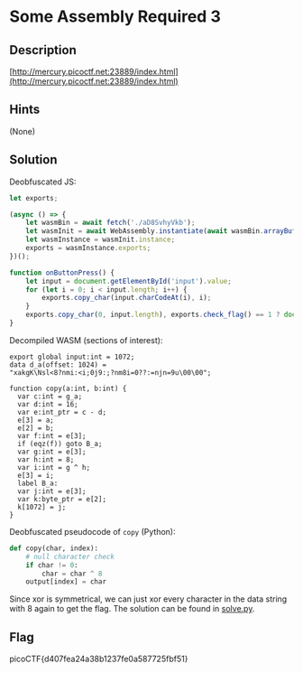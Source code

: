 # Some Assembly Required 3

## Description

[http://mercury.picoctf.net:23889/index.html](http://mercury.picoctf.net:23889/index.html)

## Hints

(None)

## Solution

Deobfuscated JS:

```javascript
let exports;

(async () => {
    let wasmBin = await fetch('./aD8SvhyVkb');
    let wasmInit = await WebAssembly.instantiate(await wasmBin.arrayBuffer());
    let wasmInstance = wasmInit.instance;
    exports = wasmInstance.exports;
})();

function onButtonPress() {
    let input = document.getElementById('input').value;
    for (let i = 0; i < input.length; i++) {
        exports.copy_char(input.charCodeAt(i), i);
    }
    exports.copy_char(0, input.length), exports.check_flag() == 1 ? document.getElementById('result').innerHTML = 'Correct!' : document.getElementById('result').innerHTML = 'Incorrect!';
}
```

Decompiled WASM (sections of interest):

```
export global input:int = 1072;
data d_a(offset: 1024) = 
"xakgK\Nsl<8?nmi:<i;0j9:;?nm8i=0??:=njn=9u\00\00";

function copy(a:int, b:int) {
  var c:int = g_a;
  var d:int = 16;
  var e:int_ptr = c - d;
  e[3] = a;
  e[2] = b;
  var f:int = e[3];
  if (eqz(f)) goto B_a;
  var g:int = e[3];
  var h:int = 8;
  var i:int = g ^ h;
  e[3] = i;
  label B_a:
  var j:int = e[3];
  var k:byte_ptr = e[2];
  k[1072] = j;
}
```

Deobfuscated pseudocode of `copy` (Python):

```python
def copy(char, index):
    # null character check
    if char != 0:
        char = char ^ 8
    output[index] = char
```

Since xor is symmetrical, we can just xor every character in the data string with 8 again to get the flag. The solution can be found in [solve.py](./solve.py).

## Flag

picoCTF{d407fea24a38b1237fe0a587725fbf51}
